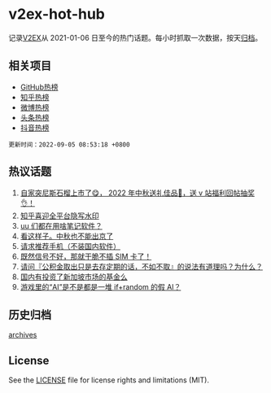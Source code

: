 # v2ex-hot-hub

 记录[V2EX](https://www.v2ex.com/)从 2021-01-06 日至今的热门话题。每小时抓取一次数据，按天[归档](archives)。
 
 ## 相关项目

- [GitHub热榜](https://github.com/lonnyzhang423/github-hot-hub)
- [知乎热榜](https://github.com/lonnyzhang423/zhihu-hot-hub)
- [微博热榜](https://github.com/lonnyzhang423/weibo-hot-hub)
- [头条热榜](https://github.com/lonnyzhang423/toutiao-hot-hub)
- [抖音热榜](https://github.com/lonnyzhang423/douyin-hot-hub)


 `更新时间：2022-09-05 08:53:18 +0800`

## 热议话题

1. [自家突尼斯石榴上市了😋， 2022 年中秋送礼佳品🧺，送 v 站福利回帖抽奖👌！](https://www.v2ex.com/t/877575)
1. [知乎喜迎全平台隐写水印](https://www.v2ex.com/t/877614)
1. [uu 们都在用啥笔记软件？](https://www.v2ex.com/t/877596)
1. [看这样子。中秋也不能出京了](https://www.v2ex.com/t/877580)
1. [请求推荐手机（不装国内软件）](https://www.v2ex.com/t/877597)
1. [既然信号不好，那就干脆不插 SIM 卡了！](https://www.v2ex.com/t/877634)
1. [请问『公积金取出只是去存定期的话，不如不取』的说法有道理吗？为什么？](https://www.v2ex.com/t/877559)
1. [国内有投资了新加坡市场的基金么](https://www.v2ex.com/t/877577)
1. [游戏里的“AI”是不是都是一堆 if+random 的假 AI？](https://www.v2ex.com/t/877616)

## 历史归档

[archives](archives)

## License

See the [LICENSE](LICENSE) file for license rights and limitations (MIT).

